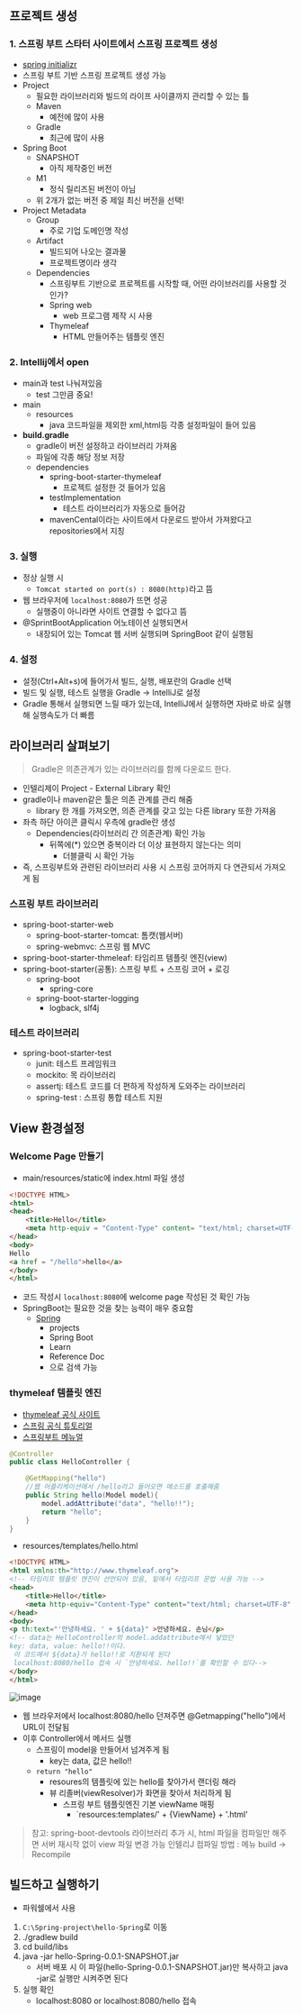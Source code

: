 ## 프로젝트 생성

### 1. 스프링 부트 스타터 사이트에서 스프링 프로젝트 생성
  - [spring initializr](https://start.spring.io/)
  - 스프링 부트 기반 스프링 프로젝트 생성 가능
  - Project
    - 필요한 라이브러리와 빌드의 라이프 사이클까지 관리할 수 있는 틀
    - Maven
      - 예전에 많이 사용
    - Gradle 
      - 최근에 많이 사용
  - Spring Boot
    - SNAPSHOT
      - 아직 제작중인 버전
    - M1
      - 정식 릴리즈된 버전이 아님
    - 위 2개가 없는 버전 중 제일 최신 버전을 선택!
  - Project Metadata
    - Group
      - 주로 기업 도메인명 작성
    - Artifact
      - 빌드되어 나오는 결과물
      - 프로젝트명이라 생각 
    - Dependencies
      - 스프링부트 기반으로 프로젝트를 시작할 때, 어떤 라이브러리를 사용할 것인가?
      - Spring web
        - web 프로그램 제작 시 사용
      - Thymeleaf
        - HTML 만들어주는 템플릿 엔진
### 2. Intellij에서 open
  - main과 test 나눠져있음
    - test 그만큼 중요!
  - main
    - resources
      - java 코드파일을 제외한 xml,html등 각종 설정파일이 들어 있음
  - **build.gradle**
    - gradle이 버전 설정하고 라이브러리 가져옴
    - 파일에 각종 해당 정보 저장
    - dependencies
      - spring-boot-starter-thymeleaf
        - 프로젝트 설정한 것 들어가 있음
      - testImplementation
        - 테스트 라이브러리가 자동으로 들어감
      - mavenCental이라는 사이트에서 다운로드 받아서 가져왔다고 repositories에서 지칭
### 3. 실행
  - 정상 실행 시
    - `Tomcat started on port(s) : 8080(http)`라고 뜸
  -  웹 브라우저에 `localhost:8080`가 뜨면 성공
     -  실행중이 아니라면 사이트 연결할 수 없다고 뜸 
  - @SprintBootApplication 어노테이션 실행되면서
    - 내장되어 있는 Tomcat 웹 서버 실행되며 SpringBoot 같이 실행됨
### 4. 설정
  - 설정(Ctrl+Alt+s)에 들어가서 빌드, 실행, 배포란의 Gradle 선택
  - 빌드 및 실행, 테스트 실행을 Gradle -> IntelliJ로 설정
  - Gradle 통해서 실행되면 느릴 때가 있는데, IntelliJ에서 실행하면 자바로 바로 실행해 실행속도가 더 빠름

## 라이브러리 살펴보기
> Gradle은 의존관계가 있는 라이브러리를 함께 다운로드 한다.
- 인텔리제이 Project - External Library 확인
- gradle이나 maven같은 툴은 의존 관계를 관리 해줌
  - library 한 개를 가져오면, 의존 관계를 갖고 있는 다른 library 또한 가져옴
- 좌측 하단 아이콘 클릭시 우측에 gradle란 생성
  - Dependencies(라이브러리 간 의존관계) 확인 가능
    - 뒤쪽에(*) 있으면 중복이라 더 이상 표현하지 않는다는 의미
      - 더블클릭 시 확인 가능
- 즉, 스프링부트와 관련된 라이브러리 사용 시 스프링 코어까지 다 연관되서 가져오게 됨
### 스프링 부트 라이브러리
- spring-boot-starter-web
  - spring-boot-starter-tomcat: 톰캣(웹서버)
  - spring-webmvc: 스프링 웹 MVC 
- spring-boot-starter-thmeleaf: 타임리프 템플릿 엔진(view)
- spring-boot-starter(공통): 스프링 부트 + 스프링 코어 + 로깅
  - spring-boot
    - spring-core
  - spring-boot-starter-logging
    - logback, slf4j
### 테스트 라이브러리
- spring-boot-starter-test
  - junit: 테스트 프레임워크
  - mockito: 목 라이브러리
  - assertj: 테스트 코드를 더 편하게 작성하게 도와주는 라이브러리
  - spring-test : 스프링 통합 테스트 지원

## View 환경설정
### Welcome Page 만들기
- main/resources/static에 index.html 파일 생성
```html
<!DOCTYPE HTML>
<html>
<head>
    <title>Hello</title>
    <meta http-equiv = "Content-Type" content= "text/html; charset=UTF-8" />
</head>
<body>
Hello
<a href = "/hello">hello</a>
</body>
</html>
```
- 코드 작성시 ```localhost:8080```에 welcome page 작성된 것 확인 가능
- SpringBoot는 필요한 것을 찾는 능력이 매우 중요함
  - [Spring](https://spring.io/)
    - projects
    - Spring Boot
    - Learn
    - Reference Doc
    - 으로 검색 가능
### thymeleaf 템플릿 엔진
- [thymeleaf 공식 사이트](https://www.thymeleaf.org/)
- [스프링 공식 튜토리얼](https://spring.io/guides/gs/serving-web-content/)
- [스프링부트 메뉴얼](https://docs.spring.io/spring-boot/docs/2.3.1.RELEASE/reference/html/spring-boot-features.html#boot-features-spring-mvc-template-engines)
```java
@Controller
public class HelloController {

    @GetMapping("hello")
    //웹 어플리케이션에서 /hello라고 들어오면 메소드를 호출해줌
    public String hello(Model model){
        model.addAttribute("data", "hello!!");
        return "hello";
    }
}
```

- resources/templates/hello.html
```html
<!DOCTYPE HTML>
<html xmlns:th="http://www.thymeleaf.org">
<!-- 타임리프 템플릿 엔진이 선언되어 있음, 밑에서 타임리프 문법 사용 가능 -->
<head>
    <title>Hello</title>
    <meta http-equiv="Content-Type" content="text/html; charset=UTF-8" />
</head>
<body>
<p th:text="'안녕하세요. ' + ${data}" >안녕하세요. 손님</p>
<!-- data는 HelloController의 model.addattribute에서 넣었던
key: data, value: hello!!이다.
 이 코드에서 ${data}가 hello!!로 치환되게 된다
 localhost:8080/hello 접속 시 `안녕하세요. hello!!`를 확인할 수 있다-->
</body>
</html>
```
![image](https://user-images.githubusercontent.com/102513932/195544596-f5855d07-a0c9-4f20-b59c-412684942f54.png)
- 웹 브라우저에서 localhost:8080/hello 던져주면 @Getmapping("hello")에서 URL이 전달됨
- 이후 Controller에서 메서드 실행
  - 스프링이 model을 만들어서 넘겨주게 됨
    - key는 data, 값은 hello!!
  - `return "hello"`
    - resoures의 템플릿에 있는 hello를 찾아가서 랜더링 해라
    - 뷰 리졸버(viewResolver)가 화면을 찾아서 처리하게 됨
      - 스프링 부트 템플릿엔진 기본 viewName 매핑
        - `resources:templates/' + {ViewName} + '.html'
> 참고: spring-boot-devtools 라이브러리 추가 시, html 파일을 컴파일만 해주면 서버 재시작 없이 view 파일 변경 가능
> 인텔리J 컴파일 방법 : 메뉴 build -> Recompile

## 빌드하고 실행하기
- 파워쉘에서 사용
1. `C:\Spring-project\hello-Spring`로 이동
2. ./gradlew build
3. cd build/libs
4. java -jar hello-Spring-0.0.1-SNAPSHOT.jar
    - 서버 배포 시 이 파일(hello-Spring-0.0.1-SNAPSHOT.jar)만 복사하고 java -jar로 실행만 시켜주면 된다
5. 실행 확인
    - localhost:8080 or localhost:8080/hello 접속

